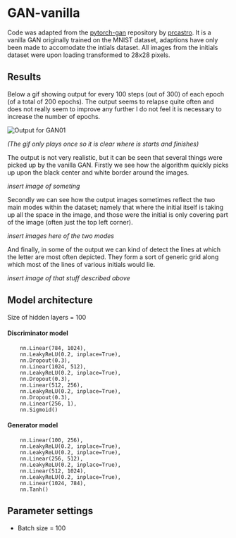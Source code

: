 # GAN-vanilla
Code was adapted from the [pytorch-gan](https://github.com/prcastro/pytorch-gan) repository by [prcastro](https://github.com/prcastro).
It is a vanilla GAN originally trained on the MNIST dataset, adaptions have only been made to accomodate the intials dataset. All images from the initials dataset were upon loading transformed to 28x28 pixels.

## Results 
Below a gif showing output for every 100 steps (out of 300) of each epoch (of a total of 200 epochs). The output seems to relapse quite often and does not really seem to improve any further I do not feel it is necessary to increase the number of epochs. 

![Output for GAN01](https://github.com/C0rine/InitialsGAN/blob/master/01-GAN-Vanilla/GAN01_gif.gif "Output for GAN01")

*(The gif only plays once so it is clear where is starts and finishes)*

The output is not very realistic, but it can be seen that several things were picked up by the vanilla GAN. Firstly we see how the algorithm quickly picks up upon the black center and white border around the images.

*insert image of someting*

Secondly we can see how the output images sometimes reflect the two main modes within the dataset; namely that where the initial itself is taking up all the space in the image, and those were the initial is only covering part of the image (often just the top left corner). 

*insert images here of the two modes*

And finally, in some of the output we can kind of detect the lines at which the letter are most often depicted. They form a sort of generic grid along which most of the lines of various initials would lie. 

*insert image of that stuff described above*

## Model architecture
Size of hidden layers = 100

#### Discriminator model
```
    nn.Linear(784, 1024),
    nn.LeakyReLU(0.2, inplace=True),
    nn.Dropout(0.3),
    nn.Linear(1024, 512),
    nn.LeakyReLU(0.2, inplace=True),
    nn.Dropout(0.3),
    nn.Linear(512, 256),
    nn.LeakyReLU(0.2, inplace=True),
    nn.Dropout(0.3),
    nn.Linear(256, 1),
    nn.Sigmoid()
```

#### Generator model
```
    nn.Linear(100, 256),
    nn.LeakyReLU(0.2, inplace=True),
    nn.LeakyReLU(0.2, inplace=True),
    nn.Linear(256, 512),
    nn.LeakyReLU(0.2, inplace=True),
    nn.Linear(512, 1024),
    nn.LeakyReLU(0.2, inplace=True),
    nn.Linear(1024, 784),
    nn.Tanh()
```

## Parameter settings
* Batch size = 100
